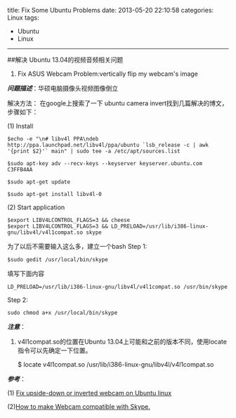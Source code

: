 title: Fix Some Ubuntu Problems
date: 2013-05-20 22:10:58
categories: Linux
tags: 
- Ubuntu 
- Linux
---

##解决 Ubuntu 13.04的视频音频相关问题

1. Fix ASUS Webcam Problem:vertically flip my webcam's image

___问题描述___：华硕电脑摄像头视频图像倒立

解决方法： 在google上搜索了一下 ubuntu camera invert找到几篇解决的博文，步骤如下：

<!-- more -->

(1) Install

    $echo -e "\n# libv4l PPA\ndeb http://ppa.launchpad.net/libv4l/ppa/ubuntu `lsb_release -c | awk '{print $2}'` main" | sudo tee -a /etc/apt/sources.list

    $sudo apt-key adv --recv-keys --keyserver keyserver.ubuntu.com C3FFB4AA

    $sudo apt-get update

    $sudo apt-get install libv4l-0


(2) Start application

    $export LIBV4LCONTROL_FLAGS=3 && cheese
    $export LIBV4LCONTROL_FLAGS=3 && LD_PRELOAD=/usr/lib/i386-linux-gnu/libv4l/v4l1compat.so skype

为了以后不需要输入这么多，建立一个bash
Step 1:

    $sudo gedit /usr/local/bin/skype

填写下面内容

    LD_PRELOAD=/usr/lib/i386-linux-gnu/libv4l/v4l1compat.so /usr/bin/skype

Step 2:

    sudo chmod a+x /usr/local/bin/skype

___注意___：
1. v4l1compat.so的位置在Ubuntu 13.04上可能和之前的版本不同，使用locate指令可以先确定一下位置。

    $ locate v4l1compat.so
    /usr/lib/i386-linux-gnu/libv4l/v4l1compat.so

___参考___：

(1) [Fix upside-down or inverted webcam on Ubuntu linux](http://www.paullabis.com/2010/08/fix-upside-down-or-inverted-webcam-on.html)

(2)[How to make Webcam compatible with Skype.](http://community.linuxmint.com/tutorial/view/219)
